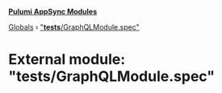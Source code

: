 **[Pulumi AppSync Modules](../README.md)**

[Globals](../README.md) › ["__tests__/GraphQLModule.spec"](___tests___graphqlmodule_spec_.md)

# External module: "__tests__/GraphQLModule.spec"